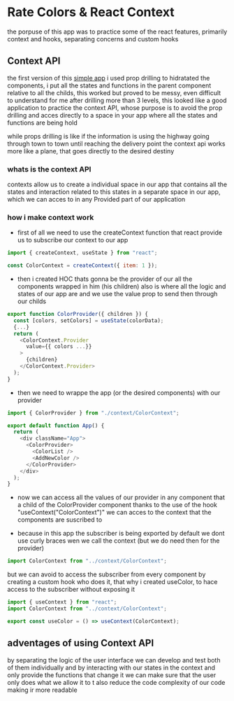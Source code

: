 # Rate Colors & React Context

the porpuse of this app was to practice some of the react features, primarily context and hooks, separating concerns and custom hooks

## Context API

the first version of this [simple app](https://codesandbox.io/s/colors-n4r34i?file=/src/Color.js) i used prop drilling to hidratated the components, i put all the states and functions in the parent component relative to all the childs, this worked but proved to be messy, even difficult to understand for me after drilling more than 3 levels, this looked like a good application to practice the context API, whose purpose is to avoid the prop drilling and acces directly to a space in your app where all the states and functions are being hold

while props drilling is like if the information is using the highway going through town to town until reaching the delivery point the context api works more like a plane, that goes directly to the desired destiny

### whats is the context API

contexts allow us to create a individual space in our app that contains all the states and interaction related to this states in a separate space in our app, which we can acces to in any Provided part of our application

### how i make context work

- first of all we need to use the createContext function that react provide us to subscribe our context to our app

```js
import { createContext, useState } from "react";

const ColorContext = createContext({ item: 1 });
```

- then i created HOC thats gonna be the provider of our all the components wrapped in him (his children) also is where all the logic and states of our app are and we use the value prop to send then through our childs

```js
export function ColorProvider({ children }) {
  const [colors, setColors] = useState(colorData);
  {...}
  return (
    <ColorContext.Provider
      value={{ colors ...}}
    >
      {children}
    </ColorContext.Provider>
  );
}
```

- then we need to wrappe the app (or the desired components) with our provider

```js
import { ColorProvider } from "./context/ColorContext";

export default function App() {
  return (
    <div className="App">
      <ColorProvider>
        <ColorList />
        <AddNewColor />
      </ColorProvider>
    </div>
  );
}
```

- now we can access all the values of our provider in any component that a child of the ColorProvider component thanks to the use of the hook "useContext("ColorContext")" we can acces to the context that the components are suscribed to

* because in this app the subscriber is being exported by default we dont use curly braces wen we call the context (but we do need then for the provider)

```js
import ColorContext from "../context/ColorContext";
```

but we can avoid to access the subscriber from every component by creating a custom hook who does it, that why i created useColor, to hace access to the subscriber without exposing it

```js
import { useContext } from "react";
import ColorContext from "../context/ColorContext";

export const useColor = () => useContext(ColorContext);
```

## adventages of using Context API

by separating the logic of the user interface we can develop and test both of them individually and by interacting with our states in the context and only provide the functions that change it we can make sure that the user only does what we allow it to t also reduce the code complexity of our code making ir more readable
